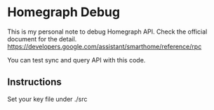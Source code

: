# Homegraph Debug
This is my personal note to debug Homegraph API.
Check the official document for the detail.
https://developers.google.com/assistant/smarthome/reference/rpc

You can test sync and query API with this code.

## Instructions
Set your key file under ./src 

